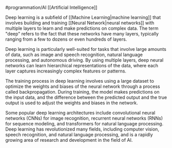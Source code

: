 #programmation/AI 
[[Artificial Intelligence]]

Deep learning is a subfield of [[Machine Learning|machine learning]] that involves building and training [[Neural Network|neural networks]] with multiple layers to learn and make predictions on complex data. The term "deep" refers to the fact that these networks have many layers, typically ranging from a few to dozens or even hundreds of layers.

Deep learning is particularly well-suited for tasks that involve large amounts of data, such as image and speech recognition, natural language processing, and autonomous driving. By using multiple layers, deep neural networks can learn hierarchical representations of the data, where each layer captures increasingly complex features or patterns.

The training process in deep learning involves using a large dataset to optimize the weights and biases of the neural network through a process called backpropagation. During training, the model makes predictions on the input data, and the difference between the predicted output and the true output is used to adjust the weights and biases in the network.

Some popular deep learning architectures include convolutional neural networks (CNNs) for image recognition, recurrent neural networks (RNNs) for sequence modeling, and transformers for natural language processing. Deep learning has revolutionized many fields, including computer vision, speech recognition, and natural language processing, and is a rapidly growing area of research and development in the field of AI.
